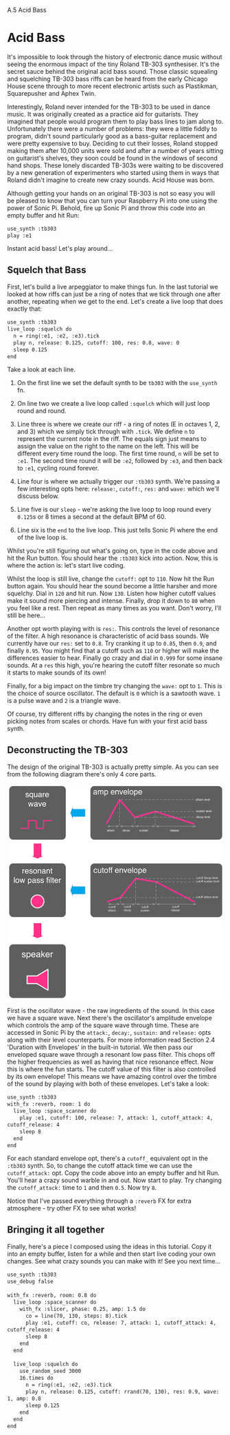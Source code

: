 A.5 Acid Bass

# Acid Bass

It's impossible to look through the history of electronic dance music
without seeing the enormous impact of the tiny Roland TB-303
synthesiser. It's the secret sauce behind the original acid bass
sound. Those classic squealing and squelching TB-303 bass riffs can be
heard from the early Chicago House scene through to more recent
electronic artists such as Plastikman, Squarepusher and Aphex Twin.

Interestingly, Roland never intended for the TB-303 to be used in dance
music. It was originally created as a practice aid for guitarists. They
imagined that people would program them to play bass lines to jam along
to. Unfortunately there were a number of problems: they were a little
fiddly to program, didn't sound particularly good as a bass-guitar
replacement and were pretty expensive to buy. Deciding to cut their
losses, Roland stopped making them after 10,000 units were sold and
after a number of years sitting on guitarist's shelves, they soon could
be found in the windows of second hand shops. These lonely discarded
TB-303s were waiting to be discovered by a new generation of
experimenters who started using them in ways that Roland didn't imagine
to create new crazy sounds. Acid House was born.

Although getting your hands on an original TB-303 is not so easy you
will be pleased to know that you can turn your Raspberry Pi into one
using the power of Sonic Pi. Behold, fire up Sonic Pi and throw this
code into an empty buffer and hit Run:

```
use_synth :tb303
play :e1
```
    
Instant acid bass! Let's play around...

## Squelch that Bass

First, let's build a live arpeggiator to make things fun. In the last
tutorial we looked at how riffs can just be a ring of notes that we tick
through one after another, repeating when we get to the end. Let's
create a live loop that does exactly that:

```
use_synth :tb303
live_loop :squelch do
  n = ring(:e1, :e2, :e3).tick
  play n, release: 0.125, cutoff: 100, res: 0.8, wave: 0
  sleep 0.125
end
```

Take a look at each line. 

1. On the first line we set the default synth to be `tb303` with the
  `use_synth` fn.

2. On line two we create a live loop called `:squelch` which will just
   loop round and round.

3. Line three is where we create our riff - a ring of notes (E in
   octaves 1, 2, and 3) which we simply tick through with `.tick`. We
   define `n` to represent the current note in the riff. The equals sign
   just means to assign the value on the right to the name on the
   left. This will be different every time round the loop. The first
   time round, `n` will be set to `:e1`. The second time round it will
   be `:e2`, followed by `:e3`, and then back to `:e1`, cycling round
   forever.
   
4. Line four is where we actually trigger our `:tb303` synth. We're
   passing a few interesting opts here: `release:`, `cutoff:`, `res:`
   and `wave:` which we'll discuss below.
   
5. Line five is our `sleep` - we're asking the live loop to loop round
   every `0.125`s or 8 times a second at the default BPM of 60.
   
6. Line six is the `end` to the live loop. This just tells Sonic Pi
   where the end of the live loop is.

Whilst you're still figuring out what's going on, type in the code above
and hit the Run button. You should hear the `:tb303` kick into
action. Now, this is where the action is: let's start live coding.

Whilst the loop is still live, change the `cutoff:` opt to `110`. Now
hit the Run button again. You should hear the sound become a little
harsher and more squelchy. Dial in `120` and hit run. Now `130`. Listen
how higher cutoff values make it sound more piercing and
intense. Finally, drop it down to `80` when you feel like a rest. Then
repeat as many times as you want. Don't worry, I'll still be here...

Another opt worth playing with is `res:`. This controls the level of
resonance of the filter. A high resonance is characteristic of acid bass
sounds. We currently have our `res:` set to `0.8`. Try cranking it up to
`0.85`, then `0.9`, and finally `0.95`. You might find that a cutoff
such as `110` or higher will make the differences easier to
hear. Finally go crazy and dial in `0.999` for some insane sounds. At a
`res` this high, you're hearing the cutoff filter resonate so much it
starts to make sounds of its own!

Finally, for a big impact on the timbre try changing the `wave:` opt to
`1`. This is the choice of source oscillator. The default is `0` which
is a sawtooth wave. `1` is a pulse wave and `2` is a triangle wave.

Of course, try different riffs by changing the notes in the ring or even
picking notes from scales or chords. Have fun with your first acid bass
synth.

## Deconstructing the TB-303

The design of the original TB-303 is actually pretty simple. As you can
see from the following diagram there's only 4 core parts. 

![TB-303 Design](../images/tutorial/articles/A.05-acid-bass/tb303-design.png)

First is the oscillator wave - the raw ingredients of the sound. In this
case we have a square wave. Next there's the oscillator's amplitude
envelope which controls the amp of the square wave through time. These
are accessed in Sonic Pi by the `attack:`, `decay:`, `sustain:` and
`release:` opts along with their level counterparts. For more
information read Section 2.4 'Duration with Envelopes' in the built-in
tutorial. We then pass our enveloped square wave through a resonant low
pass filter. This chops off the higher frequencies as well as having
that nice resonance effect. Now this is where the fun starts. The cutoff
value of this filter is also controlled by its own envelope! This means
we have amazing control over the timbre of the sound by playing with
both of these envelopes. Let's take a look:

```
use_synth :tb303
with_fx :reverb, room: 1 do
  live_loop :space_scanner do
    play :e1, cutoff: 100, release: 7, attack: 1, cutoff_attack: 4, cutoff_release: 4
    sleep 8
  end
end
```
    
For each standard envelope opt, there's a `cutoff_` equivalent opt in
the `:tb303` synth. So, to change the cutoff attack time we can use the
`cutoff_attack:` opt. Copy the code above into an empty buffer and hit
Run. You'll hear a crazy sound warble in and out. Now start to play. Try
changing the `cutoff_attack:` time to `1` and then `0.5`. Now try `8`.

Notice that I've passed everything through a `:reverb` FX for extra
atmosphere - try other FX to see what works!

## Bringing it all together

Finally, here's a piece I composed using the ideas in this
tutorial. Copy it into an empty buffer, listen for a while and then
start live coding your own changes. See what crazy sounds you can make
with it! See you next time...

```
use_synth :tb303
use_debug false
 
with_fx :reverb, room: 0.8 do
  live_loop :space_scanner do
    with_fx :slicer, phase: 0.25, amp: 1.5 do
      co = line(70, 130, steps: 8).tick
      play :e1, cutoff: co, release: 7, attack: 1, cutoff_attack: 4, cutoff_release: 4
      sleep 8
    end
  end
 
  live_loop :squelch do
    use_random_seed 3000
    16.times do
      n = ring(:e1, :e2, :e3).tick
      play n, release: 0.125, cutoff: rrand(70, 130), res: 0.9, wave: 1, amp: 0.8
      sleep 0.125
    end
  end
end
```
